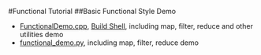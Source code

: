 #Functional Tutorial
##Basic Functional Style Demo
- [FunctionalDemo.cpp](functional_demo.cpp), [Build Shell](build_functional_demo.sh), including map, filter, reduce and other utilities demo
- [functional_demo.py](functional_demo.py), including map, filter, reduce demo
